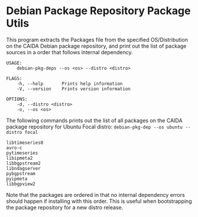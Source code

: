 # Debian Package Repository Package Utils

This program extracts the Packages file from the specified OS/Distribution on
the CAIDA Debian package repository, and print out the list of package sources
in a order that follows internal dependency.

```
USAGE:
    debian-pkg-deps --os <os> --distro <distro>

FLAGS:
    -h, --help       Prints help information
    -V, --version    Prints version information

OPTIONS:
    -d, --distro <distro> 
    -o, --os <os>
```

The following commands prints out the list of all packages on the CAIDA package repository for Ubuntu Focal distro:
`debian-pkg-dep --os ubuntu --distro focal`

```
libtimeseries0
avro-c
pytimeseries
libipmeta2
libbgpstream2
libndagserver
pybgpstream
pyipmeta
libbgpview2
```

Note that the packages are ordered in that no internal dependency errors should happen if installing with this order. This is useful when bootstrapping the package repository for a new distro release.
